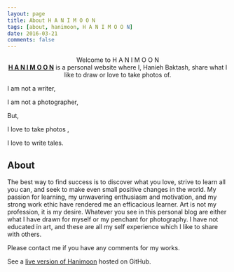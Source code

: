```yaml
---
layout: page
title: About H A N I M O O N 
tags: [about, hanimoon, H A N I M O O N]
date: 2016-03-21
comments: false
---
```



 <center>Welcome to H A N I M O O N</center>

<center><a href="https://haniiimooon.github.io/"><b>H A N I M O O N</b></a> is a personal website where I, Hanieh Baktash, share what I like to draw or love to take photos of.</center>

I am not a writer,

I am not a photographer,

But, 


I love to take photos ,


I love to write tales.


## About

The best way to find success is to discover what you love, strive to learn all you can, and seek to make even small positive changes in the world. My passion for learning, my unwavering enthusiasm and motivation, and my strong work ethic have rendered me an efficacious learner. Art is not my profession, it is my desire. Whatever you see in this personal blog are either what I have drawn for myself  or my  penchant for photography. I have not educated in art, and these are all my self experience which I like to share with others. 

Please contact me if you have any comments for my works. 


See a [live version of Hanimoon](https://haniiimooon.github.io/) hosted on GitHub.


